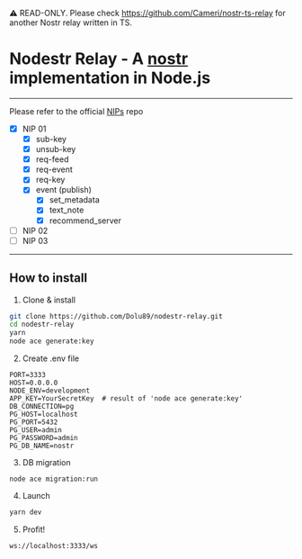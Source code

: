 ⚠️ READ-ONLY. Please check https://github.com/Cameri/nostr-ts-relay for another Nostr relay written in TS.

# Nodestr Relay - A [nostr](https://github.com/fiatjaf/nostr) implementation in Node.js

---

Please refer to the official [NIPs](https://github.com/fiatjaf/nostr/tree/master/nips) repo

- [x] NIP 01
	 - [x] sub-key
	 - [x] unsub-key
	 - [x] req-feed
	 - [x] req-event
	 - [x] req-key
	 - [x] event (publish)
    	 - [x] set_metadata
    	 - [x] text_note
    	 - [x] recommend_server
- [ ] NIP 02
- [ ] NIP 03

--- 

## How to install
1. Clone & install
``` bash
git clone https://github.com/Dolu89/nodestr-relay.git
cd nodestr-relay
yarn
node ace generate:key
```
2. Create .env file
```
PORT=3333
HOST=0.0.0.0
NODE_ENV=development
APP_KEY=YourSecretKey  # result of 'node ace generate:key'
DB_CONNECTION=pg
PG_HOST=localhost
PG_PORT=5432
PG_USER=admin
PG_PASSWORD=admin
PG_DB_NAME=nostr
``` 
3. DB migration
```
node ace migration:run
```
4. Launch
``` bash
yarn dev
```
5. Profit!

`ws://localhost:3333/ws`
